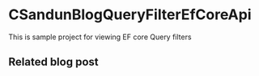 # CSandunBlogQueryFilterEfCoreApi

This is sample project for viewing  EF core Query filters

## Related blog post

